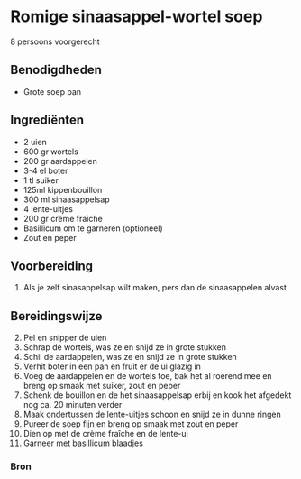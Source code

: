 # Romige sinaasappel-wortel soep

8 persoons voorgerecht

## Benodigdheden

- Grote soep pan

## Ingrediënten

- 2 uien
- 600 gr wortels
- 200 gr aardappelen
- 3-4 el boter
- 1 tl suiker
- 125ml kippenbouillon
- 300 ml sinaasappelsap
- 4 lente-uitjes
- 200 gr crème fraîche
- Basillicum om te garneren (optioneel)
- Zout en peper

## Voorbereiding

1. Als je zelf sinasappelsap wilt maken, pers dan de sinaasappelen alvast

## Bereidingswijze

2. Pel en snipper de uien
3. Schrap de wortels, was ze en snijd ze in grote stukken
4. Schil de aardappelen, was ze en snijd ze in grote stukken
5. Verhit boter in een pan en fruit er de ui glazig in
6. Voeg de aardappelen en de wortels toe, bak het al roerend mee en breng op smaak met suiker, zout en peper
7. Schenk de bouillon en de het sinaasappelsap erbij en kook het afgedekt nog ca. 20 minuten verder
8. Maak ondertussen de lente-uitjes schoon en snijd ze in dunne ringen
9. Pureer de soep fijn en breng op smaak met zout en peper
10. Dien op met de crème fraîche en de lente-ui
11. Garneer met basillicum blaadjes

### Bron
[]()